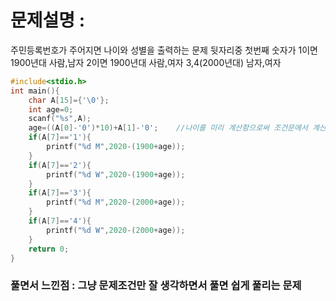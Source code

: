 # 문제설명 : 
주민등록번호가 주어지면 나이와 성별을 출력하는 문제
뒷자리중 첫번째 숫자가 1이면 1900년대 사람,남자 2이면  1900년대 사람,여자 3,4(2000년대) 남자,여자

```cpp
#include<stdio.h>
int main(){
	char A[15]={'\0'};
	int age=0;
	scanf("%s",A);
	age=((A[0]-'0')*10)+A[1]-'0';    //나이를 미리 계산함으로써 조건문에서 계산을 좀더 편리하기 할수 있다.
	if(A[7]=='1'){
		printf("%d M",2020-(1900+age));
	}
	if(A[7]=='2'){
		printf("%d W",2020-(1900+age));
	}
	if(A[7]=='3'){
		printf("%d M",2020-(2000+age));
	}
	if(A[7]=='4'){
		printf("%d W",2020-(2000+age));
	}
	return 0;
}
```
### 풀면서 느낀점 : 그냥 문제조건만 잘 생각하면서 풀면 쉽게 풀리는 문제

